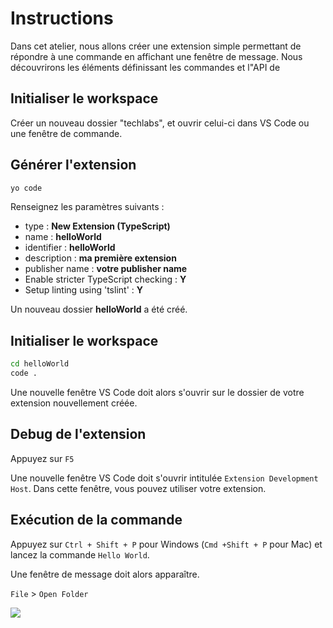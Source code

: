 # Instructions

Dans cet atelier, nous allons créer une extension simple permettant de répondre à une commande en affichant une fenêtre de message.
Nous découvrirons les éléments définissant les commandes et l"API de

## Initialiser le workspace

Créer un nouveau dossier "techlabs", et ouvrir celui-ci dans VS Code ou une fenêtre de commande.

## Générer l'extension

```bash
yo code
```

Renseignez les paramètres suivants : 
* type : **New Extension (TypeScript)**
* name : **helloWorld**
* identifier : **helloWorld**
* description : **ma première extension**
* publisher name : **votre publisher name**
* Enable stricter TypeScript checking : **Y**
* Setup linting using 'tslint' : **Y**

Un nouveau dossier **helloWorld** a été créé.

## Initialiser le workspace

```bash
cd helloWorld
code .
```

Une nouvelle fenêtre VS Code doit alors s'ouvrir sur le dossier de votre extension nouvellement créée. 

## Debug de l'extension

Appuyez sur `F5`

Une nouvelle fenêtre VS Code doit s'ouvrir intitulée `Extension Development Host`.
Dans cette fenêtre, vous pouvez utiliser votre extension.

## Exécution de la commande

Appuyez sur `Ctrl + Shift + P` pour Windows (`Cmd +Shift + P` pour Mac) et lancez la commande `Hello World`.

Une fenêtre de message doit alors apparaître.


`File` > `Open Folder`

![](assets/01-vscode-commands.png)
